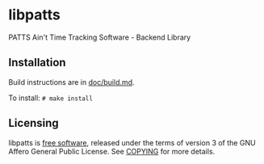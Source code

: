 libpatts
========

PATTS Ain't Time Tracking Software - Backend Library

Installation
------------

Build instructions are in [doc/build.md](doc/build.md).

To install: `# make install`

Licensing
---------

libpatts is [free software](http://gnu.org/philosophy/free-sw.html), released 
under the terms of version 3 of the GNU Affero General Public License. See
[COPYING](COPYING) for more details.
